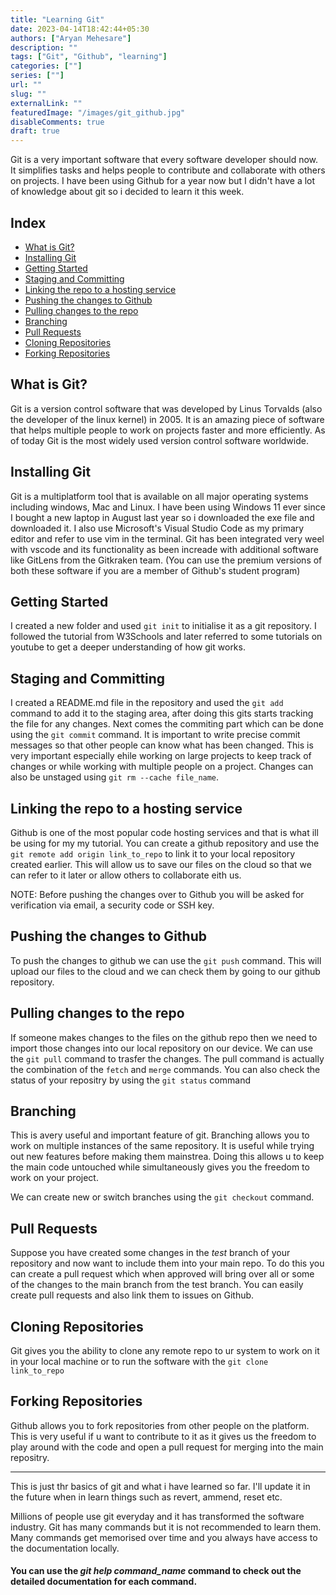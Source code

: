 ```yaml
---
title: "Learning Git"
date: 2023-04-14T18:42:44+05:30
authors: ["Aryan Mehesare"]
description: ""
tags: ["Git", "Github", "learning"]
categories: [""]
series: [""]
url: ""
slug: ""
externalLink: ""
featuredImage: "/images/git_github.jpg"
disableComments: true
draft: true
---
```


Git is a very important software that every software developer should now. It simplifies tasks and helps people to contribute and collaborate with others on projects. I have been using Github for a year now but I didn't have a lot of knowledge about git so i decided to learn it this week.

<h2>Index</h2>

- [What is Git?](#what-is-git)
- [Installing Git](#installing-git)
- [Getting Started](#getting-started)
- [Staging and Committing](#staging-and-committing)
- [Linking the repo to a hosting service](#linking-the-repo-to-a-hosting-service)
- [Pushing the changes to Github](#pushing-the-changes-to-github)
- [Pulling changes to the repo](#pulling-changes-to-the-repo)
- [Branching](#branching)
- [Pull Requests](#pull-requests)
- [Cloning Repositories](#cloning-repositories)
- [Forking Repositories](#forking-repositories)

## What is Git?

Git is a version control software that was developed by Linus Torvalds (also the developer of the linux kernel) in 2005. It is an amazing piece of software that helps multiple people to work on projects faster and more efficiently. As of today Git is the most widely used version control software worldwide.

## Installing Git

Git is a multiplatform tool that is available on all major operating systems including windows, Mac and Linux. I have been using Windows 11 ever since I bought a new laptop in August last year so i downloaded the exe file and downloaded it. I also use Microsoft's Visual Studio Code as my primary editor and refer to use vim in the terminal. Git has been integrated very weel with vscode and its functionality as been increade with additional software like GitLens from the Gitkraken team. (You can use the premium versions of both these software if you are a member of Github's student program)

## Getting Started

I created a new folder and used `git init` to initialise it as a git repository. I followed the tutorial from W3Schools and later referred to some tutorials on youtube to get a deeper understanding of how git works.

## Staging and Committing

I created a README.md file in the repository and used the `git add` command to add it to the staging area, after doing this gits starts tracking the file for any changes. Next comes the commiting part which can be done using the `git commit` command. It is important to write precise commit messages so that other people can know what has been changed. This is very important especially ehile working on large projects to keep track of changes or while working with multiple people on a project. Changes can also be unstaged using `git rm --cache file_name`.

## Linking the repo to a hosting service

Github is one of the most popular code hosting services and that is what ill be using for my my tutorial. You can create a github repository and use the `git remote add origin link_to_repo` to link it to your local repository created earlier. This will allow us to save our files on the cloud so that we can refer to it later or allow others to collaborate eith us.

NOTE: Before pushing the changes over to Github you will be asked for verification via email, a security code or SSH key.

## Pushing the changes to Github

To push the changes to github we can use the `git push` command. This will upload our files to the cloud and we can check them by going to our github repository.

## Pulling changes to the repo

If someone makes changes to the files on the github repo then we need to import those changes into our local repository on our device. We can use the `git pull` command to trasfer the changes. The pull command is actually the combination of the `fetch` and `merge` commands. You can also check the status of your repositry by using the `git status` command

## Branching

This is avery useful and important feature of git. Branching allows you to work on multiple instances of the same repository. It is useful while trying out new features before making them mainstrea. Doing this allows u to keep the main code untouched while simultaneously gives you the freedom to work on your project.

We can create new or switch branches using the `git checkout` command.

## Pull Requests

Suppose you have created some changes in the _test_ branch of your repository and now want to include them into your main repo. To do this you can create a pull request which when approved will bring over all or some of the changes to the main branch from the test branch. You can easily create pull requests and also link them to issues on Github.

## Cloning Repositories

Git gives you the ability to clone any remote repo to ur system to work on it in your local machine or to run the software with the `git clone link_to_repo`

## Forking Repositories

Github allows you to fork repositories from other people on the platform. This is very useful if u want to contribute to it as it gives us the freedom to play around with the code and open a pull request for merging into the main repositry.

---

This is just thr basics of git and what i have learned so far. I'll update it in the future when in learn things such as revert, ammend, reset etc.

Millions of people use git everyday and it has transformed the software industry. Git has many commands but it is not recommended to learn them. Many commands get memorised over time and you always have access to the documentation locally.

<h4> You can use the <i>git help command_name</i> command to check out the detailed documentation for each command. <h4>
